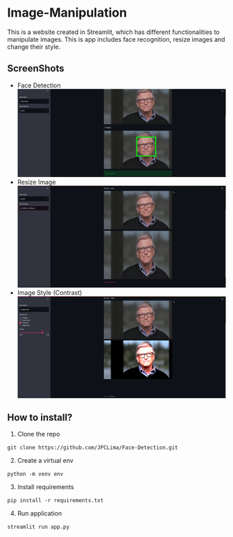 # Image-Manipulation

This is a website created in Streamlit, which has different functionalities to manipulate images. This is app includes face recognition, resize images and change their style.

## ScreenShots 
* Face Detection
![alt text](/imgs/detections.png)
* Resize Image
![alt text](/imgs/resize.png)
* Image Style (Contrast)
![alt text](/imgs/img_style.png)

## How to install?


1. Clone the repo
```
git clone https://github.com/JPCLima/Face-Detection.git
```
2. Create a virtual env
```
python -m venv env
```
3. Install requirements
```
pip install -r requirements.txt
```
4. Run application
```
streamlit run app.py
```